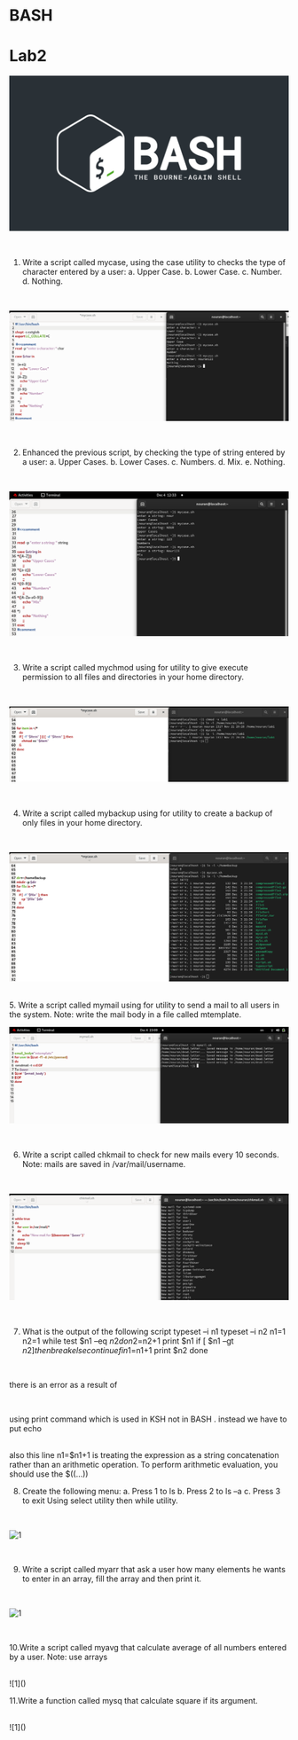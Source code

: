 # BASH 
# Lab2
![1](https://github.com/NooranTarek/Bash/blob/main/lab1/full_colored_light.jpg?raw=true)

<html></br></html>


1. Write a script called mycase, using the case utility to checks the type of character
entered by a user:
a. Upper Case.
b. Lower Case.
c. Number.
d. Nothing.
<html></br></html>

![1](https://github.com/NooranTarek/Bash/blob/main/lab3/bash_q1lab3.png?raw=true)

<html></br></html>

2. Enhanced the previous script, by checking the type of string entered by a user:
a. Upper Cases.
b. Lower Cases.
c. Numbers.
d. Mix.
e. Nothing.
<html></br></html>

![1](https://github.com/NooranTarek/Bash/blob/main/lab3/bash_q2lab3.png?raw=true)
<html></br></html>

3. Write a script called mychmod using for utility to give execute permission to all files and
directories in your home directory.
<html></br></html>

![1](https://github.com/NooranTarek/Bash/blob/main/lab3/bash_q3lab3.png?raw=true)


<html></br></html>

4. Write a script called mybackup using for utility to create a backup of only files in your
home directory.
<html></br></html>

![1](https://github.com/NooranTarek/Bash/blob/main/lab3/bash_q4lab3.png?raw=true)


<html></br></html>
5. Write a script called mymail using for utility to send a mail to all users in the system.
Note: write the mail body in a file called mtemplate.
<html></br></html>

![1](https://github.com/NooranTarek/Bash/blob/main/lab3/bash_q5lab3.png?raw=true)

<html></br></html>

6. Write a script called chkmail to check for new mails every 10 seconds. Note: mails are
saved in /var/mail/username.

<html></br></html>

![1](https://github.com/NooranTarek/Bash/blob/main/lab3/bash_q6_lab3.png?raw=true)

<html></br></html>

7. What is the output of the following script
typeset –i n1
typeset –i n2
n1=1
n2=1
while test $n1 –eq $n2
do
n2=$n2+1
print $n1
if [ $n1 –gt $n2 ]
then
break
else
continue
fi
n1=$n1+1
print $n2
done

<html></br></html>

there is an error as a result of
<html></br></html>

using print command which is used in KSH not in BASH . instead we have to put echo

<html></br></html>
also this line n1=$n1+1 is treating the expression as a string concatenation rather than an arithmetic operation. To perform arithmetic evaluation, you should use the $((...))

<html></br></html>

8. Create the following menu:
a. Press 1 to ls
b. Press 2 to ls –a
c. Press 3 to exit
Using select utility then while utility.

<html></br></html>

![1]()

<html></br></html>

9. Write a script called myarr that ask a user how many elements he wants to enter in an
array, fill the array and then print it.

<html></br></html>

![1]()
<html></br></html>

10.Write a script called myavg that calculate average of all numbers entered by a user.
Note: use arrays

<html></br></html>
![1]()
<html></br></html>

11.Write a function called mysq that calculate square if its argument.


<html></br></html>
![1]()
<html></br></html>
